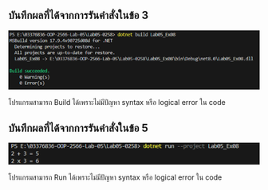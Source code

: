 ## บันทึกผลที่ได้จากการรันคำสั่งในข้อ 3

![](/Pictures/pic-15.png)

โปรแกรมสามารถ Build ได้เพราะไม่มีปัญหา syntax หรือ logical error ใน code

## บันทึกผลที่ได้จากการรันคำสั่งในข้อ 5

![](/Pictures/pic-16.png)

โปรแกรมสามารถ Run ได้เพราะไม่มีปัญหา syntax หรือ logical error ใน code